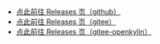* [点此前往 Releases 页（github）](https://github.com/leamus/MakerFrame/releases/tag/%E9%B9%B0%E6%AD%8C%E8%BD%AF%E4%BB%B6%E6%A1%86%E6%9E%B6%E6%B8%B8%E6%88%8F%E5%BC%95%E6%93%8E%E7%83%AD%E6%9B%B4%E6%96%B0%E7%89%88)
* [点此前往 Releases 页（gitee）](https://gitee.com/leamus/MakerFrame/releases)
* [点此前往 Releases 页（gitee-openkylin）](https://gitee.com/openkylin/maker-frame/releases)